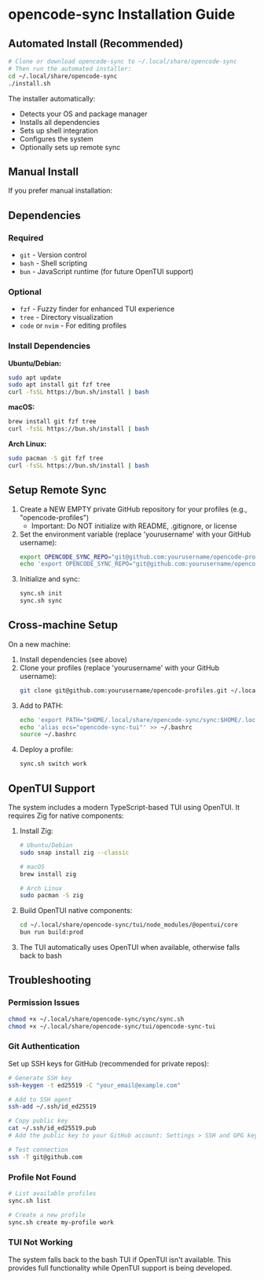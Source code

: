 # opencode-sync Installation Guide

## Automated Install (Recommended)

```bash
# Clone or download opencode-sync to ~/.local/share/opencode-sync
# Then run the automated installer:
cd ~/.local/share/opencode-sync
./install.sh
```

The installer automatically:
- Detects your OS and package manager
- Installs all dependencies
- Sets up shell integration
- Configures the system
- Optionally sets up remote sync

## Manual Install

If you prefer manual installation:

## Dependencies

### Required
- `git` - Version control
- `bash` - Shell scripting
- `bun` - JavaScript runtime (for future OpenTUI support)

### Optional
- `fzf` - Fuzzy finder for enhanced TUI experience
- `tree` - Directory visualization
- `code` or `nvim` - For editing profiles

### Install Dependencies

**Ubuntu/Debian:**
```bash
sudo apt update
sudo apt install git fzf tree
curl -fsSL https://bun.sh/install | bash
```

**macOS:**
```bash
brew install git fzf tree
curl -fsSL https://bun.sh/install | bash
```

**Arch Linux:**
```bash
sudo pacman -S git fzf tree
curl -fsSL https://bun.sh/install | bash
```

## Setup Remote Sync

1. Create a NEW EMPTY private GitHub repository for your profiles (e.g., "opencode-profiles")
   - Important: Do NOT initialize with README, .gitignore, or license
2. Set the environment variable (replace 'yourusername' with your GitHub username):
   ```bash
   export OPENCODE_SYNC_REPO="git@github.com:yourusername/opencode-profiles.git"
   echo 'export OPENCODE_SYNC_REPO="git@github.com:yourusername/opencode-profiles.git"' >> ~/.bashrc
   ```
3. Initialize and sync:
   ```bash
   sync.sh init
   sync.sh sync
   ```

## Cross-machine Setup

On a new machine:

1. Install dependencies (see above)
2. Clone your profiles (replace 'yourusername' with your GitHub username):
   ```bash
   git clone git@github.com:yourusername/opencode-profiles.git ~/.local/share/opencode-sync
   ```
3. Add to PATH:
   ```bash
   echo 'export PATH="$HOME/.local/share/opencode-sync/sync:$HOME/.local/share/opencode-sync/tui:$PATH"' >> ~/.bashrc
   echo 'alias ocs="opencode-sync-tui"' >> ~/.bashrc
   source ~/.bashrc
   ```
4. Deploy a profile:
   ```bash
   sync.sh switch work
   ```

## OpenTUI Support

The system includes a modern TypeScript-based TUI using OpenTUI. It requires Zig for native components:

1. Install Zig:
   ```bash
   # Ubuntu/Debian
   sudo snap install zig --classic
   
   # macOS
   brew install zig
   
   # Arch Linux
   sudo pacman -S zig
   ```

2. Build OpenTUI native components:
   ```bash
   cd ~/.local/share/opencode-sync/tui/node_modules/@opentui/core
   bun run build:prod
   ```

3. The TUI automatically uses OpenTUI when available, otherwise falls back to bash

## Troubleshooting

### Permission Issues
```bash
chmod +x ~/.local/share/opencode-sync/sync/sync.sh
chmod +x ~/.local/share/opencode-sync/tui/opencode-sync-tui
```

### Git Authentication
Set up SSH keys for GitHub (recommended for private repos):
```bash
# Generate SSH key
ssh-keygen -t ed25519 -C "your_email@example.com"

# Add to SSH agent
ssh-add ~/.ssh/id_ed25519

# Copy public key
cat ~/.ssh/id_ed25519.pub
# Add the public key to your GitHub account: Settings > SSH and GPG keys

# Test connection
ssh -T git@github.com
```

### Profile Not Found
```bash
# List available profiles
sync.sh list

# Create a new profile
sync.sh create my-profile work
```

### TUI Not Working
The system falls back to the bash TUI if OpenTUI isn't available. This provides full functionality while OpenTUI support is being developed.